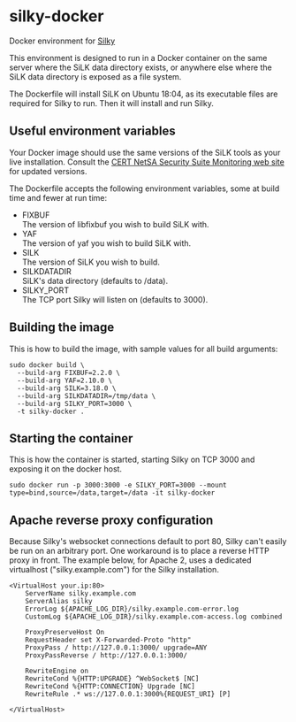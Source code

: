 # silky-docker
Docker environment for [Silky](https://github.com/dhoelzer/Silky)

This environment is designed to run in a Docker container on the same server where the SiLK data directory exists, or anywhere else where the SiLK data directory is exposed as a file system.

The Dockerfile will install SiLK on Ubuntu 18:04, as its executable files are required for Silky to run. Then it will install and run Silky.

## Useful environment variables
Your Docker image should use the same versions of the SiLK tools as your live installation. Consult the [CERT NetSA Security Suite
Monitoring web site](https://tools.netsa.cert.org/index.html) for updated versions.

The Dockerfile accepts the following environment variables, some at build time and fewer at run time:

* FIXBUF  
The version of libfixbuf you wish to build SiLK with.
* YAF  
The version of yaf you wish to build SiLK with.
* SILK  
The version of SiLK you wish to build.
* SILKDATADIR  
SiLK's data directory (defaults to /data).
* SILKY_PORT  
The TCP port Silky will listen on (defaults to 3000).

## Building the image
This is how to build the image, with sample values for all build arguments:
```
sudo docker build \
  --build-arg FIXBUF=2.2.0 \
  --build-arg YAF=2.10.0 \
  --build-arg SILK=3.18.0 \
  --build-arg SILKDATADIR=/tmp/data \
  --build-arg SILKY_PORT=3000 \
  -t silky-docker .
```

## Starting the container
This is how the container is started, starting Silky on TCP 3000 and exposing it on the docker host.
```
sudo docker run -p 3000:3000 -e SILKY_PORT=3000 --mount type=bind,source=/data,target=/data -it silky-docker
```

## Apache reverse proxy configuration
Because Silky's websocket connections default to port 80, Silky can't easily be run on an arbitrary port. One workaround is to place a reverse HTTP proxy in front. The example below, for Apache 2, uses a dedicated virtualhost ("silky.example.com") for the Silky installation.

```
<VirtualHost your.ip:80>
    ServerName silky.example.com
    ServerAlias silky
    ErrorLog ${APACHE_LOG_DIR}/silky.example.com-error.log
    CustomLog ${APACHE_LOG_DIR}/silky.example.com-access.log combined

    ProxyPreserveHost On
    RequestHeader set X-Forwarded-Proto "http"
    ProxyPass / http://127.0.0.1:3000/ upgrade=ANY
    ProxyPassReverse / http://127.0.0.1:3000/

    RewriteEngine on
    RewriteCond %{HTTP:UPGRADE} ^WebSocket$ [NC]
    RewriteCond %{HTTP:CONNECTION} Upgrade [NC]
    RewriteRule .* ws://127.0.0.1:3000%{REQUEST_URI} [P]

</VirtualHost>
```

